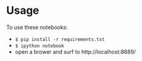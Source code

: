 Usage
=====

To use these notebooks:

  * `$ pip install -r requirements.txt`
  * `$ ipython notebook`
  * open a brower and surf to http://localhost:8889/

  
